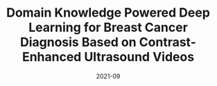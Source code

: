 ---
title: "Domain Knowledge Powered Deep Learning for Breast Cancer Diagnosis Based on Contrast-Enhanced Ultrasound Videos"
collection: publications
permalink: /publication/2021-Domain_Knowledge_Powered_Deep_Learning_for_Breast_Cancer_Diagnosis_Based_on_Contrast-Enhanced_Ultrasound_Videos.md
date: 2021-09
venue: 'IEEE TRANSACTIONS ON MEDICAL IMAGING'
paperurl: '/files/pdf/research/Domain_Knowledge_Powered_Deep_Learning_for_Breast_Cancer_Diagnosis_Based_on_Contrast-Enhanced_Ultrasound_Videos.pdf'
link: 'https://ieeexplore.ieee.org/document/9425559'
citation: '@article{chen2021domain,
  title={Domain knowledge powered deep learning for breast cancer diagnosis based on contrast-enhanced ultrasound videos},
  author={Chen, Chen and Wang, Yong and Niu, Jianwei and Liu, Xuefeng and Li, Qingfeng and Gong, Xuantong},
  journal={IEEE Transactions on Medical Imaging},
  volume={40},
  number={9},
  pages={2439--2451},
  year={2021},
  publisher={IEEE}
}'
---